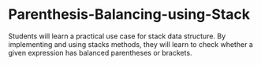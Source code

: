# Parenthesis-Balancing-using-Stack
Students will learn a practical use case for stack data structure. By implementing and using stacks methods, they will learn to check whether a given expression has balanced parentheses or brackets. 
